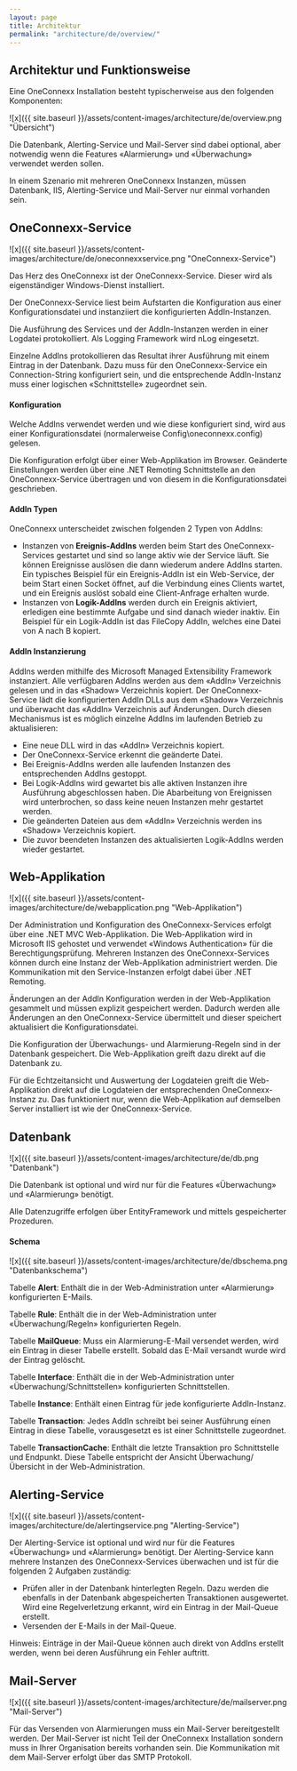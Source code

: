 ```yaml
---
layout: page
title: Architektur
permalink: "architecture/de/overview/"
---
```


## Architektur und Funktionsweise

Eine OneConnexx Installation besteht typischerweise aus den folgenden Komponenten:

![x]({{ site.baseurl }}/assets/content-images/architecture/de/overview.png "Übersicht")

Die Datenbank, Alerting-Service und Mail-Server sind dabei optional, aber notwendig wenn die Features «Alarmierung» und «Überwachung» verwendet werden sollen.

In einem Szenario mit mehreren OneConnexx Instanzen, müssen Datenbank, IIS, Alerting-Service und Mail-Server nur einmal vorhanden sein.

## OneConnexx-Service

![x]({{ site.baseurl }}/assets/content-images/architecture/de/oneconnexxservice.png "OneConnexx-Service")

Das Herz des OneConnexx ist der OneConnexx-Service. Dieser wird als eigenständiger Windows-Dienst installiert.

Der OneConnexx-Service liest beim Aufstarten die Konfiguration aus einer Konfigurationsdatei und instanziiert die konfigurierten AddIn-Instanzen.

Die Ausführung des Services und der AddIn-Instanzen werden in einer Logdatei protokolliert. Als Logging Framework wird nLog eingesetzt.

Einzelne AddIns protokollieren das Resultat ihrer Ausführung mit einem Eintrag in der Datenbank. Dazu muss für den OneConnexx-Service ein Connection-String konfiguriert sein, und die entsprechende AddIn-Instanz muss einer logischen «Schnittstelle» zugeordnet sein.

#### Konfiguration

Welche AddIns verwendet werden und wie diese konfiguriert sind, wird aus einer Konfigurationsdatei
(normalerweise Config\oneconnexx.config) gelesen.

Die Konfiguration erfolgt über einer Web-Applikation im Browser. Geänderte Einstellungen werden über
eine .NET Remoting Schnittstelle an den OneConnexx-Service übertragen und von diesem in die Konfigurationsdatei geschrieben.

#### AddIn Typen

OneConnexx unterscheidet zwischen folgenden 2 Typen von AddIns:
* Instanzen von **Ereignis-AddIns** werden beim Start des OneConnexx-Services gestartet und sind so lange aktiv
wie der Service läuft. Sie können Ereignisse auslösen die dann wiederum andere AddIns starten. Ein typisches Beispiel
für ein Ereignis-AddIn ist ein Web-Service, der beim Start einen Socket öffnet, auf die Verbindung eines Clients wartet,
und ein Ereignis auslöst sobald eine Client-Anfrage erhalten wurde.
* Instanzen von **Logik-AddIns** werden durch ein Ereignis aktiviert, erledigen eine bestimmte Aufgabe und sind danach
wieder inaktiv. Ein Beispiel für ein Logik-AddIn ist das FileCopy AddIn, welches eine Datei von A nach B kopiert.

#### AddIn Instanzierung

AddIns werden mithilfe des Microsoft Managed Extensibility Framework instanziert. Alle verfügbaren AddIns
werden aus dem «AddIn» Verzeichnis gelesen und in das «Shadow» Verzeichnis kopiert. Der OneConnexx-Service
lädt die konfigurierten AddIn DLLs aus dem «Shadow» Verzeichnis und überwacht das «AddIn» Verzeichnis auf Änderungen.
Durch diesen Mechanismus ist es möglich einzelne AddIns im laufenden Betrieb zu aktualisieren:
* Eine neue DLL wird in das «AddIn» Verzeichnis kopiert.
* Der OneConnexx-Service erkennt die geänderte Datei.
* Bei Ereignis-AddIns werden alle laufenden Instanzen des entsprechenden AddIns  gestoppt.
* Bei Logik-AddIns wird gewartet bis alle aktiven Instanzen ihre Ausführung abgeschlossen haben.
Die Abarbeitung von Ereignissen wird unterbrochen, so dass keine neuen Instanzen mehr gestartet werden.
* Die geänderten Dateien aus dem «AddIn» Verzeichnis werden ins «Shadow» Verzeichnis kopiert.
* Die zuvor beendeten Instanzen des aktualisierten Logik-AddIns werden wieder gestartet.

## Web-Applikation

![x]({{ site.baseurl }}/assets/content-images/architecture/de/webapplication.png "Web-Applikation")

Der Administration und Konfiguration des OneConnexx-Services erfolgt über eine .NET MVC Web-Applikation.
Die Web-Applikation wird in Microsoft IIS gehostet und verwendet «Windows Authentication» für die Berechtigungsprüfung.
Mehreren Instanzen des OneConnexx-Services können durch eine Instanz der Web-Applikation administriert werden.
Die Kommunikation mit den Service-Instanzen erfolgt dabei über .NET Remoting.

Änderungen an der AddIn Konfiguration werden in der Web-Applikation gesammelt und müssen explizit gespeichert werden.
Dadurch werden alle Änderungen an den OneConnexx-Service übermittelt und dieser speichert aktualisiert die Konfigurationsdatei.

Die Konfiguration der Überwachungs- und Alarmierung-Regeln sind in der Datenbank gespeichert. Die Web-Applikation greift
dazu direkt auf die Datenbank zu.

Für die Echtzeitansicht und Auswertung der Logdateien greift die Web-Applikation direkt auf die Logdateien der
entsprechenden OneConnexx-Instanz zu. Das funktioniert nur, wenn die Web-Applikation auf demselben Server installiert
ist wie der OneConnexx-Service.

## Datenbank

![x]({{ site.baseurl }}/assets/content-images/architecture/de/db.png "Datenbank")

Die Datenbank ist optional und wird nur für die Features «Überwachung» und «Alarmierung» benötigt.

Alle Datenzugriffe erfolgen über EntityFramework und mittels gespeicherter Prozeduren.

#### Schema

![x]({{ site.baseurl }}/assets/content-images/architecture/de/dbschema.png "Datenbankschema")

Tabelle **Alert**: Enthält die in der Web-Administration unter «Alarmierung» konfigurierten E-Mails. 

Tabelle **Rule**: Enthält die in der Web-Administration unter «Überwachung/Regeln» konfigurierten Regeln.

Tabelle **MailQueue**: Muss ein Alarmierung-E-Mail versendet werden, wird ein Eintrag in dieser Tabelle erstellt. Sobald das E-Mail versandt wurde wird der Eintrag gelöscht.

Tabelle **Interface**: Enthält die in der Web-Administration unter «Überwachung/Schnittstellen» konfigurierten Schnittstellen.

Tabelle **Instance**: Enthält einen Eintrag für jede konfigurierte AddIn-Instanz.

Tabelle **Transaction**: Jedes AddIn schreibt bei seiner Ausführung einen Eintrag in diese Tabelle, vorausgesetzt es ist einer Schnittstelle zugeordnet.

Tabelle **TransactionCache**: Enthält die letzte Transaktion pro Schnittstelle und Endpunkt. Diese Tabelle entspricht der Ansicht Überwachung/Übersicht in der Web-Administration.


## Alerting-Service

![x]({{ site.baseurl }}/assets/content-images/architecture/de/alertingservice.png "Alerting-Service")

Der Alerting-Service ist optional und wird nur für die Features «Überwachung» und «Alarmierung» benötigt.
Der Alerting-Service kann mehrere Instanzen des OneConnexx-Services überwachen und ist für die folgenden 2 Aufgaben zuständig:
* Prüfen aller in der Datenbank hinterlegten Regeln. Dazu werden die ebenfalls in der Datenbank abgespeicherten Transaktionen ausgewertet. Wird eine Regelverletzung erkannt, wird ein Eintrag in der Mail-Queue erstellt.
* Versenden der E-Mails in der Mail-Queue.

Hinweis: Einträge in der Mail-Queue können auch direkt von AddIns erstellt werden, wenn bei deren Ausführung ein Fehler auftritt.

## Mail-Server

![x]({{ site.baseurl }}/assets/content-images/architecture/de/mailserver.png "Mail-Server")

Für das Versenden von Alarmierungen muss ein Mail-Server bereitgestellt werden.
Der Mail-Server ist nicht Teil der OneConnexx Installation sondern muss in Ihrer Organisation bereits vorhanden sein.
Die Kommunikation mit dem Mail-Server erfolgt über das SMTP Protokoll.
